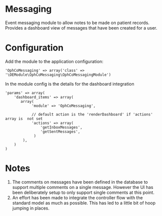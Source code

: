 Messaging
=========

Event messaging module to allow notes to be made on patient records. Provides a dashboard view of messages that have been created for a user.

Configuration
=============

Add the module to the application configuration:

    'OphCoMessaging' => array('class' => '\OEModule\OphCoMessaging\OphCoMessagingModule')


In the module config is the details for the dashboard integration


    'params' => array(
        'dashboard_items' => array(
           array(
                'module' => 'OphCoMessaging',
				
                // default action is the 'renderDashboard' if 'actions' array is  not set
                'actions' => array(
                    'getInboxMessages',
                    'getSentMessages',
                 )
            ),
        )
    )

Notes
=====

1. The comments on messages have been defined in the database to support multiple comments on a single message. However the UI has been deliberately setup to only support single comments at this point.
1. An effort has been made to integrate the controller flow with the standard model as much as possible. This has led to a little bit of hoop jumping in places.
